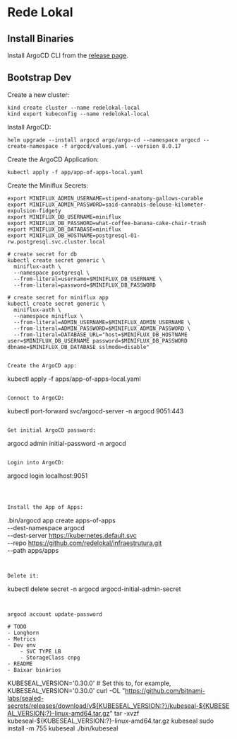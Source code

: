 # Rede Lokal

## Install Binaries
Install ArgoCD CLI from the [release page](https://github.com/argoproj/argo-cd/releases/).

## Bootstrap Dev
Create a new cluster:
```
kind create cluster --name redelokal-local
kind export kubeconfig --name redelokal-local
```

Install ArgoCD:
```
helm upgrade --install argocd argo/argo-cd --namespace argocd --create-namespace -f argocd/values.yaml --version 8.0.17
```

Create the ArgoCD Application:
```
kubectl apply -f app/app-of-apps-local.yaml

```

Create the Miniflux Secrets:
```
export MINIFLUX_ADMIN_USERNAME=stipend-anatomy-gallows-curable
export MINIFLUX_ADMIN_PASSWORD=said-cannabis-delouse-kilometer-expulsion-fidgety
export MINIFLUX_DB_USERNAME=miniflux
export MINIFLUX_DB_PASSWORD=what-coffee-banana-cake-chair-trash
export MINIFLUX_DB_DATABASE=miniflux
export MINIFLUX_DB_HOSTNAME=postgresql-01-rw.postgresql.svc.cluster.local

# create secret for db
kubectl create secret generic \
  miniflux-auth \
  --namespace postgresql \
  --from-literal=username=$MINIFLUX_DB_USERNAME \
  --from-literal=password=$MINIFLUX_DB_PASSWORD

# create secret for miniflux app
kubectl create secret generic \
  miniflux-auth \
  --namespace miniflux \
  --from-literal=ADMIN_USERNAME=$MINIFLUX_ADMIN_USERNAME \
  --from-literal=ADMIN_PASSWORD=$MINIFLUX_ADMIN_PASSWORD \
  --from-literal=DATABASE_URL="host=$MINIFLUX_DB_HOSTNAME user=$MINIFLUX_DB_USERNAME password=$MINIFLUX_DB_PASSWORD dbname=$MINIFLUX_DB_DATABASE sslmode=disable"


Create the ArgoCD app:
```
kubectl apply -f apps/app-of-apps-local.yaml
```

Connect to ArgoCD:
```
kubectl port-forward svc/argocd-server -n argocd 9051:443
```

Get initial ArgoCD password:
```
argocd admin initial-password -n argocd
```

Login into ArgoCD:
```
argocd login localhost:9051
```



Install the App of Apps:
```
.bin/argocd app create apps-of-apps \
    --dest-namespace argocd \
    --dest-server https://kubernetes.default.svc \
    --repo https://github.com/redelokal/infraestrutura.git \
    --path apps/apps
```


Delete it:
```
kubectl delete secret -n argocd argocd-initial-admin-secret
```


argocd account update-password

# TODO
- Longhorn
- Metrics
- Dev env
    - SVC TYPE LB
    - StorageClass cnpg
- README
- Baixar binários

```
KUBESEAL_VERSION='0.30.0' # Set this to, for example, KUBESEAL_VERSION='0.30.0'
curl -OL "https://github.com/bitnami-labs/sealed-secrets/releases/download/v${KUBESEAL_VERSION:?}/kubeseal-${KUBESEAL_VERSION:?}-linux-amd64.tar.gz"
tar -xvzf kubeseal-${KUBESEAL_VERSION:?}-linux-amd64.tar.gz kubeseal
sudo install -m 755 kubeseal ./bin/kubeseal
```
